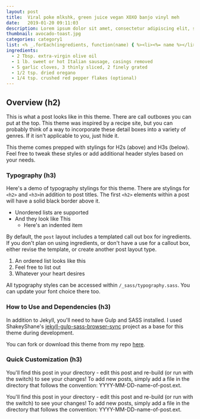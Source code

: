 ```yaml
---
layout: post
title:  Viral poke mlkshk, green juice vegan XOXO banjo vinyl meh
date:   2019-01-20 09:11:03
description: Lorem ipsum dolor sit amet, consectetur adipiscing elit, sed do eiusmod tempor incididunt ut labore et dolore magna aliqua. Ut enim ad minim veniam, quis nostrud exercitation ullamco laboris nisi ut aliquip ex ea commodo consequat.
thumbnail: avocado-toast.jpg
categories: category1
list: <% _.forEach(ingredients, function(name) { %><li><%= name %></li><% }); %>
ingredients:
  - 2 Tbsp. extra-virgin olive oil
  - 1 lb. sweet or hot Italian sausage, casings removed
  - 5 garlic cloves, 3 thinly sliced, 2 finely grated
  - 1/2 tsp. dried oregano
  - 1/4 tsp. crushed red pepper flakes (optional)
---
```


## Overview (h2)

This is what a post looks like in this theme. There are call outboxes you can put at the top. This theme was inspired by a recipe site, but you can probably think of a way to incorporate these detail boxes into a variety of genres. If it isn't applicable to you, just hide it.

This theme comes prepped with stylings for H2s (above) and H3s (below). Feel free to tweak these styles or add additional header styles based on your needs.

### Typography (h3)

Here's a demo of typography stylings for this theme. There are stylings for `<h2>` and `<h3>`in addition to post titles. The first `<h2>` elements within a post will have a solid black border above it.

* Unordered lists are supported
* And they look like This
  - Here's an indented item

By default, the `post` layout includes a templated call out box for ingredients. If you don't plan on using ingredients, or don't have a use for a callout box, either revise the template, or create another post layout type.

1. An ordered list looks like this
2. Feel free to list out
3. Whatever your heart desires

All typography styles can be accessed within `/_sass/typography.sass`. You can update your font choice there too.

### How to Use and Dependencies (h3)

In addition to Jekyll, you'll need to have Gulp and SASS installed. I used ShakeyShane's [jekyll-gulp-sass-browser-sync](https://github.com/shakyShane/jekyll-gulp-sass-browser-sync) project as a base for this theme during development.

You can fork or download this theme from my repo [here](https://github.com/ninapetrop/a-bon-blog).

### Quick Customization (h3)

You'll find this post in your directory - edit this post and re-build (or run with the switch) to see your changes!
To add new posts, simply add a file in the directory that follows the convention: YYYY-MM-DD-name-of-post.ext.

You'll find this post in your directory - edit this post and re-build (or run with the switch) to see your changes!
To add new posts, simply add a file in the directory that follows the convention: YYYY-MM-DD-name-of-post.ext.
